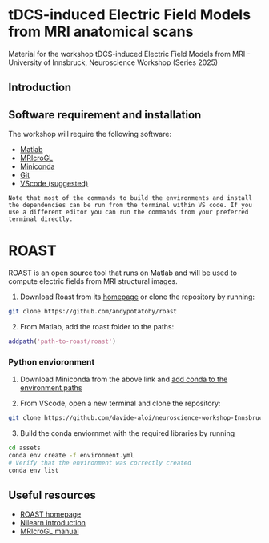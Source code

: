 # tDCS-induced Electric Field Models from MRI anatomical scans
Material for the workshop tDCS-induced Electric Field Models from MRI - University of Innsbruck, Neuroscience Workshop (Series 2025)

## Introduction

## Software requirement and installation
The workshop will require the following software:
- [Matlab](https://www.mathworks.com/help/install/ug/install-products-with-internet-connection.html)
- [MRIcroGL](https://www.nitrc.org/projects/mricrogl)
- [Miniconda](https://docs.anaconda.com/miniconda/)
- [Git](https://git-scm.com/downloads)
- [VScode \(suggested\)](https://code.visualstudio.com/download)

```Note that most of the commands to build the environments and install the dependencies can be run from the terminal within VS code. If you use a different editor you can run the commands from your preferred terminal directly.```

# ROAST 
ROAST is an open source tool that runs on Matlab and will be used to compute electric fields from MRI structural images.

1) Download Roast from its [homepage](https://www.parralab.org/roast/) or clone the repository by running: 
```bash
git clone https://github.com/andypotatohy/roast
```
2) From Matlab, add the roast folder to the paths:
```matlab
addpath('path-to-roast/roast')  
```


### Python envioronment
1) Download Miniconda from the above link and [add conda to the environment paths](https://saturncloud.io/blog/solving-the-conda-command-not-recognized-issue-on-windows-10/)

2) From VScode, open a new terminal and clone the repository:

```bash
git clone https://github.com/davide-aloi/neuroscience-workshop-Innsbruck-2025
```

3) Build the conda enviornmet with the required libraries by running 

```bash
cd assets
conda env create -f environment.yml
# Verify that the environment was correctly created
conda env list
```



## Useful resources
- [ROAST homepage](https://www.opensourceimaging.org/project/roast/#:~:text=ROAST%3A%20A%20fully%20automated%2C%20Realistic,such%20as%20iso2mesh%20and%20getDP.)
- [Nilearn introduction](https://nilearn.github.io/stable/introduction.html)
- [MRIcroGL manual](https://www.cgl.ucsf.edu/home/meng/dicom/mricrogl-manual.pdf)

